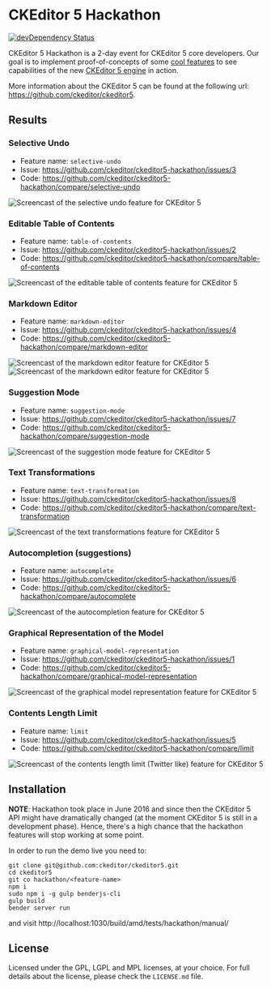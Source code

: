CKEditor 5 Hackathon
========================================

[![devDependency Status](https://david-dm.org/ckeditor/ckeditor5-hackathon/dev-status.svg)](https://david-dm.org/ckeditor/ckeditor5-hackathon#info=devDependencies)

CKEditor 5 Hackathon is a 2-day event for CKEditor 5 core developers. Our goal is to implement  proof-of-concepts of some [cool features](https://github.com/ckeditor/ckeditor5-hackathon/issues) to see capabilities of the new [CKEditor 5 engine](https://github.com/ckeditor/ckeditor5-hackathon) in action.

More information about the CKEditor 5 can be found at the following url: <https://github.com/ckeditor/ckeditor5>.

## Results

### Selective Undo

* Feature name: `selective-undo`
* Issue: https://github.com/ckeditor/ckeditor5-hackathon/issues/3
* Code: https://github.com/ckeditor/ckeditor5-hackathon/compare/selective-undo

<img src="https://raw.githubusercontent.com/ckeditor/ckeditor5-hackathon/master/media/selective-undo.gif" alt="Screencast of the selective undo feature for CKEditor 5">

### Editable Table of Contents

* Feature name: `table-of-contents`
* Issue: https://github.com/ckeditor/ckeditor5-hackathon/issues/2
* Code: https://github.com/ckeditor/ckeditor5-hackathon/compare/table-of-contents

<img src="https://raw.githubusercontent.com/ckeditor/ckeditor5-hackathon/master/media/table-of-contents.gif" alt="Screencast of the editable table of contents feature for CKEditor 5">

### Markdown Editor

* Feature name: `markdown-editor`
* Issue: https://github.com/ckeditor/ckeditor5-hackathon/issues/4
* Code: https://github.com/ckeditor/ckeditor5-hackathon/compare/markdown-editor

<img src="https://raw.githubusercontent.com/ckeditor/ckeditor5-hackathon/master/media/markdown-editor.gif" alt="Screencast of the markdown editor feature for CKEditor 5">

<img src="https://raw.githubusercontent.com/ckeditor/ckeditor5-hackathon/master/media/markdown-editor-2.gif" alt="Screencast of the markdown editor feature for CKEditor 5">

### Suggestion Mode

* Feature name: `suggestion-mode`
* Issue: https://github.com/ckeditor/ckeditor5-hackathon/issues/7
* Code: https://github.com/ckeditor/ckeditor5-hackathon/compare/suggestion-mode

<img src="https://raw.githubusercontent.com/ckeditor/ckeditor5-hackathon/master/media/suggestion-mode.gif" alt="Screencast of the suggestion mode feature for CKEditor 5">

### Text Transformations

* Feature name: `text-transformation`
* Issue: https://github.com/ckeditor/ckeditor5-hackathon/issues/8
* Code: https://github.com/ckeditor/ckeditor5-hackathon/compare/text-transformation

<img src="https://raw.githubusercontent.com/ckeditor/ckeditor5-hackathon/master/media/text-transformation.gif" alt="Screencast of the text transformations feature for CKEditor 5">

### Autocompletion (suggestions)

* Feature name: `autocomplete`
* Issue: https://github.com/ckeditor/ckeditor5-hackathon/issues/6
* Code: https://github.com/ckeditor/ckeditor5-hackathon/compare/autocomplete

<img src="https://raw.githubusercontent.com/ckeditor/ckeditor5-hackathon/master/media/autocomplete.gif" alt="Screencast of the autocompletion feature for CKEditor 5">

### Graphical Representation of the Model

* Feature name: `graphical-model-representation`
* Issue: https://github.com/ckeditor/ckeditor5-hackathon/issues/1
* Code: https://github.com/ckeditor/ckeditor5-hackathon/compare/graphical-model-representation

<img src="https://raw.githubusercontent.com/ckeditor/ckeditor5-hackathon/master/media/graphical-model-representation.gif" alt="Screencast of the graphical model representation feature for CKEditor 5">

### Contents Length Limit

* Feature name: `limit`
* Issue: https://github.com/ckeditor/ckeditor5-hackathon/issues/5
* Code: https://github.com/ckeditor/ckeditor5-hackathon/compare/limit

<img src="https://raw.githubusercontent.com/ckeditor/ckeditor5-hackathon/master/media/limit.gif" alt="Screencast of the contents length limit (Twitter like) feature for CKEditor 5">

## Installation

**NOTE**: Hackathon took place in June 2016 and since then the CKEditor 5 API might have dramatically changed (at the moment CKEditor 5 is still in a development phase). Hence, there's a high chance that the hackathon features will stop working at some point.

In order to run the demo live you need to:

```
git clone git@github.com:ckeditor/ckeditor5.git
cd ckeditor5
git co hackathon/<feature-name>
npm i
sudo npm i -g gulp benderjs-cli
gulp build
bender server run

```

and visit http://localhost:1030/build/amd/tests/hackathon/manual/<feature-name>

## License

Licensed under the GPL, LGPL and MPL licenses, at your choice. For full details about the license, please check the `LICENSE.md` file.
